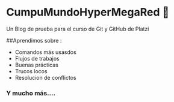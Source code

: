 # CumpuMundoHyperMegaRed 🤖
Un Blog de prueba para el curso de Git y GitHub de Platzi

##Aprendimos sobre :

- Comandos más usasdos
- Flujos de trabajos
- Buenas prácticas
- Trucos locos
- Resolucion de conflictos

### Y mucho más....
